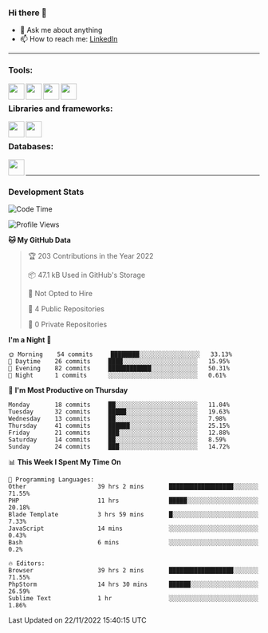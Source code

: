 ### Hi there 👋

<!-- - 🔭 I’m currently working on [huyviet] -->
- 💬 Ask me about anything
- 📫 How to reach me: [LinkedIn]
<!-- - ⚡ Fun fact: abc -->

---

### Tools:
<img align='left' height="32" width="32" src="https://cdn.jsdelivr.net/npm/simple-icons@4.8.0/icons/phpstorm.svg" />
<img align='left' height="32" width="32" src="https://cdn.jsdelivr.net/npm/simple-icons@4.8.0/icons/sublimetext.svg" />
<img align='left' height="32" width="32" src="https://cdn.jsdelivr.net/npm/simple-icons@4.8.0/icons/laragon.svg" />
<img align='left' height="32" width="32" src="https://cdn.jsdelivr.net/npm/simple-icons@4.8.0/icons/xampp.svg" />
<br>

### Libraries and frameworks:
<img align='left' height="32" width="32" src="https://cdn.jsdelivr.net/npm/simple-icons@4.8.0/icons/laravel.svg" />
<img align='left' height="32" width="32" src="https://cdn.jsdelivr.net/npm/simple-icons@4.8.0/icons/jquery.svg" />
<br>

### Databases:
<img align='left' height="32" width="32" src="https://cdn.jsdelivr.net/npm/simple-icons@4.8.0/icons/mysql.svg" />
<br>

---
### Development Stats
<!--START_SECTION:waka-->
![Code Time](http://img.shields.io/badge/Code%20Time-425%20hrs%2056%20mins-blue)

![Profile Views](http://img.shields.io/badge/Profile%20Views-5-blue)

**🐱 My GitHub Data** 

> 🏆 203 Contributions in the Year 2022
 > 
> 📦 47.1 kB Used in GitHub's Storage 
 > 
> 🚫 Not Opted to Hire
 > 
> 📜 4 Public Repositories 
 > 
> 🔑 0 Private Repositories  
 > 
**I'm a Night 🦉** 

```text
🌞 Morning    54 commits     ████████░░░░░░░░░░░░░░░░░   33.13% 
🌆 Daytime    26 commits     ████░░░░░░░░░░░░░░░░░░░░░   15.95% 
🌃 Evening    82 commits     ████████████░░░░░░░░░░░░░   50.31% 
🌙 Night      1 commits      ░░░░░░░░░░░░░░░░░░░░░░░░░   0.61%

```
📅 **I'm Most Productive on Thursday** 

```text
Monday       18 commits     ██░░░░░░░░░░░░░░░░░░░░░░░   11.04% 
Tuesday      32 commits     █████░░░░░░░░░░░░░░░░░░░░   19.63% 
Wednesday    13 commits     ██░░░░░░░░░░░░░░░░░░░░░░░   7.98% 
Thursday     41 commits     ██████░░░░░░░░░░░░░░░░░░░   25.15% 
Friday       21 commits     ███░░░░░░░░░░░░░░░░░░░░░░   12.88% 
Saturday     14 commits     ██░░░░░░░░░░░░░░░░░░░░░░░   8.59% 
Sunday       24 commits     ███░░░░░░░░░░░░░░░░░░░░░░   14.72%

```


📊 **This Week I Spent My Time On** 

```text
💬 Programming Languages: 
Other                    39 hrs 2 mins       ██████████████████░░░░░░░   71.55% 
PHP                      11 hrs              █████░░░░░░░░░░░░░░░░░░░░   20.18% 
Blade Template           3 hrs 59 mins       █░░░░░░░░░░░░░░░░░░░░░░░░   7.33% 
JavaScript               14 mins             ░░░░░░░░░░░░░░░░░░░░░░░░░   0.43% 
Bash                     6 mins              ░░░░░░░░░░░░░░░░░░░░░░░░░   0.2%

🔥 Editors: 
Browser                  39 hrs 2 mins       ██████████████████░░░░░░░   71.55% 
PhpStorm                 14 hrs 30 mins      ██████░░░░░░░░░░░░░░░░░░░   26.59% 
Sublime Text             1 hr                ░░░░░░░░░░░░░░░░░░░░░░░░░   1.86%

```


 Last Updated on 22/11/2022 15:40:15 UTC
<!--END_SECTION:waka-->

[huyviet]: https://huyviet.vn/
[LinkedIn]: https://www.linkedin.com/in/huy-nguyễn-733a23246/
